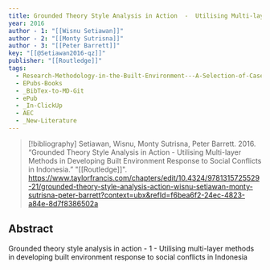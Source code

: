 ```yaml
---
title: Grounded Theory Style Analysis in Action  -  Utilising Multi-layer Methods in Developing Built Environment Response to Social Conflicts in Indonesia
year: 2016
author - 1: "[[Wisnu Setiawan]]"
author - 2: "[[Monty Sutrisna]]"
author - 3: "[[Peter Barrett]]"
key: "[[@Setiawan2016-qz]]"
publisher: "[[Routledge]]"
tags:
  - Research-Methodology-in-the-Built-Environment---A-Selection-of-Case-Studies
  - EPubs-Books
  - _BibTex-to-MD-Git
  - ePub
  - _In-ClickUp
  - AEC
  - _New-Literature
---
```


> [!bibliography]
> Setiawan, Wisnu, Monty Sutrisna, Peter Barrett. 2016. “Grounded Theory Style Analysis in Action  -  Utilising Multi-layer Methods in Developing Built Environment Response to Social Conflicts in Indonesia.” "[[Routledge]]". https://www.taylorfrancis.com/chapters/edit/10.4324/9781315725529-21/grounded-theory-style-analysis-action-wisnu-setiawan-monty-sutrisna-peter-barrett?context=ubx&refId=f6bea6f2-24ec-4823-a84e-8d7f8386502a

## Abstract
Grounded theory style analysis in action - 1 - Utilising multi-layer methods in developing built environment response to social conflicts in Indonesia